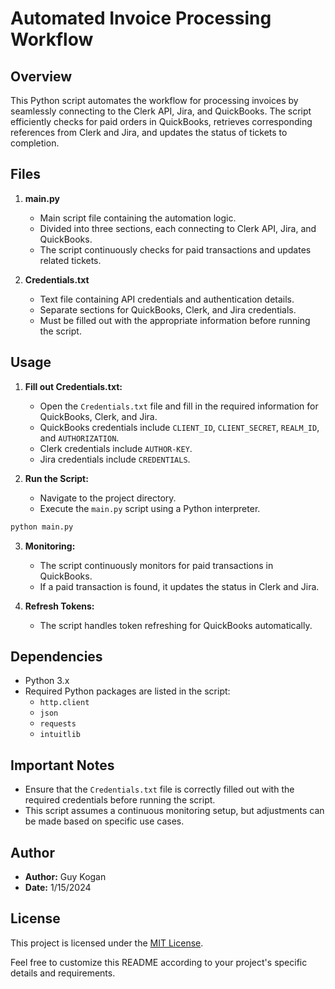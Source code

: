 # Automated Invoice Processing Workflow

## Overview

This Python script automates the workflow for processing invoices by seamlessly connecting to the Clerk API, Jira, and QuickBooks. The script efficiently checks for paid orders in QuickBooks, retrieves corresponding references from Clerk and Jira, and updates the status of tickets to completion.

## Files

1. **main.py**
   - Main script file containing the automation logic.
   - Divided into three sections, each connecting to Clerk API, Jira, and QuickBooks.
   - The script continuously checks for paid transactions and updates related tickets.

2. **Credentials.txt**
   - Text file containing API credentials and authentication details.
   - Separate sections for QuickBooks, Clerk, and Jira credentials.
   - Must be filled out with the appropriate information before running the script.

## Usage

1. **Fill out Credentials.txt:**
   - Open the `Credentials.txt` file and fill in the required information for QuickBooks, Clerk, and Jira.
   - QuickBooks credentials include `CLIENT_ID`, `CLIENT_SECRET`, `REALM_ID`, and `AUTHORIZATION`.
   - Clerk credentials include `AUTHOR-KEY`.
   - Jira credentials include `CREDENTIALS`.

2. **Run the Script:**
   - Navigate to the project directory.
   - Execute the `main.py` script using a Python interpreter.

```bash
python main.py
```

3. **Monitoring:**
   - The script continuously monitors for paid transactions in QuickBooks.
   - If a paid transaction is found, it updates the status in Clerk and Jira.

4. **Refresh Tokens:**
   - The script handles token refreshing for QuickBooks automatically.

## Dependencies

- Python 3.x
- Required Python packages are listed in the script:
  - `http.client`
  - `json`
  - `requests`
  - `intuitlib`

## Important Notes

- Ensure that the `Credentials.txt` file is correctly filled out with the required credentials before running the script.
- This script assumes a continuous monitoring setup, but adjustments can be made based on specific use cases.

## Author

- **Author:** Guy Kogan
- **Date:** 1/15/2024

## License

This project is licensed under the [MIT License](LICENSE.md).

Feel free to customize this README according to your project's specific details and requirements.
